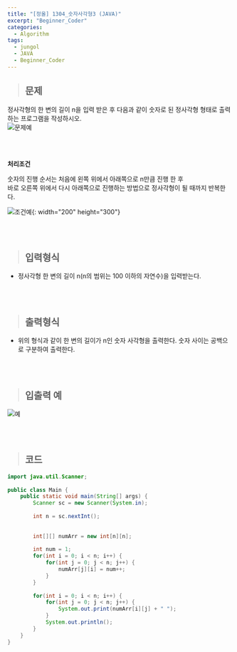```yaml
---
title: "[정올] 1304_숫자사각형3 (JAVA)"
excerpt: "Beginner_Coder"
categories: 
  - Algorithm
tags: 
  - jungol
  - JAVA
  - Beginner_Coder
---
```


> ## 문제

정사각형의 한 변의 길이 n을 입력 받은 후 다음과 같이 숫자로 된 정사각형 형태로 출력하는 프로그램을 작성하시오. <br> ![문제예](https://user-images.githubusercontent.com/70805241/124344782-7aee7480-dc0f-11eb-99bd-1daf442ae41d.png)

<br><br>

**처리조건** <br>

숫자의 진행 순서는 처음에 왼쪽 위에서 아래쪽으로 n만큼 진행 한 후 <br>
바로 오른쪽 위에서 다시 아래쪽으로 진행하는 방법으로 정사각형이 될 때까지 반복한다. <br>

![조건예](https://user-images.githubusercontent.com/70805241/123997083-f4694580-da0a-11eb-8386-36aa28a8389f.png){: width="200" height="300"}

<br><br>

> ## 입력형식

- 정사각형 한 변의 길이 n(n의 범위는 100 이하의 자연수)을 입력받는다.

<br><br>

> ## 출력형식

- 위의 형식과 같이 한 변의 길이가 n인 숫자 사각형을 출력한다. 숫자 사이는 공백으로 구분하여 출력한다.

<br><br>


> ## 입출력 예

![예](https://user-images.githubusercontent.com/70805241/124344818-abcea980-dc0f-11eb-8d9d-c6c896026d4d.png)

<br><br> 


> ## 코드

```java
import java.util.Scanner;
 
public class Main {
    public static void main(String[] args) {
        Scanner sc = new Scanner(System.in);
         
        int n = sc.nextInt();
 
         
        int[][] numArr = new int[n][n];
         
        int num = 1;
        for(int i = 0; i < n; i++) {
            for(int j = 0; j < n; j++) {
                numArr[j][i] = num++;
            }
        }
         
        for(int i = 0; i < n; i++) {
            for(int j = 0; j < n; j++) {
                System.out.print(numArr[i][j] + " ");
            }
            System.out.println();
        }
    }
}
```

